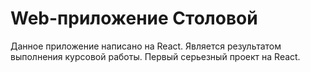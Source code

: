 # Web-приложение Столовой

Данное приложение написано на React. Является результатом выполнения курсовой работы. Первый серьезный проект на React.

